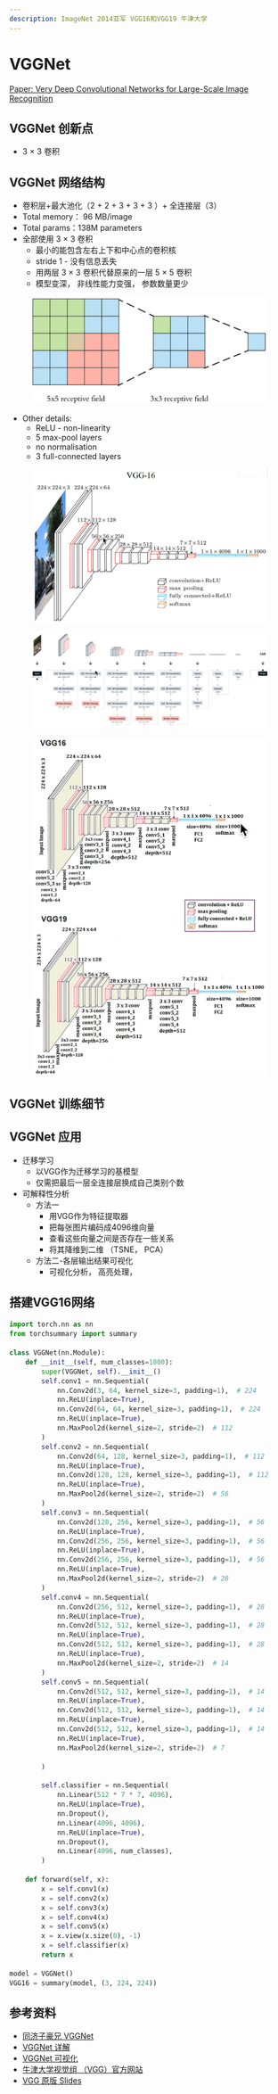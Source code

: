 ```yaml
---
description: ImageNet 2014亚军 VGG16和VGG19 牛津大学
---
```


# VGGNet

[Paper: Very Deep Convolutional Networks for Large-Scale Image Recognition](https://www.robots.ox.ac.uk/\~vgg/publications/2015/Simonyan15/)

## VGGNet 创新点

* 3 × 3 卷积

## VGGNet 网络结构

* 卷积层+最大池化（2 + 2 + 3 + 3 + 3 ）+ 全连接层（3）
* Total memory： 96 MB/image
* Total params：138M parameters
* 全部使用 3 × 3 卷积
  * 最小的能包含左右上下和中心点的卷积核
  * stride 1 - 没有信息丢失
  * 用两层 3 × 3 卷积代替原来的一层 5 × 5 卷积
  * 模型变深， 非线性能力变强， 参数数量更少

<figure><img src="../../.gitbook/assets/image (7).png" alt=""><figcaption></figcaption></figure>

* Other details:
  * ReLU - non-linearity
  * 5 max-pool layers
  * no normalisation
  * 3 full-connected layers

<figure><img src="../../.gitbook/assets/image (2).png" alt=""><figcaption></figcaption></figure>

<figure><img src="../../.gitbook/assets/image (3).png" alt=""><figcaption></figcaption></figure>

<figure><img src="../../.gitbook/assets/image (1).png" alt=""><figcaption></figcaption></figure>

## VGGNet 训练细节





## VGGNet 应用

* 迁移学习
  * 以VGG作为迁移学习的基模型
  * 仅需把最后一层全连接层换成自己类别个数
* 可解释性分析
  * 方法一
    * 用VGG作为特征提取器
    * 把每张图片编码成4096维向量
    * 查看这些向量之间是否存在一些关系
    * 将其降维到二维 （TSNE， PCA）
  * 方法二-各层输出结果可视化
    * 可视化分析， 高亮处理，

## 搭建VGG16网络

```python
import torch.nn as nn
from torchsummary import summary

class VGGNet(nn.Module):
    def __init__(self, num_classes=1000):
        super(VGGNet, self).__init__()
        self.conv1 = nn.Sequential(
            nn.Conv2d(3, 64, kernel_size=3, padding=1),  # 224
            nn.ReLU(inplace=True),
            nn.Conv2d(64, 64, kernel_size=3, padding=1),  # 224
            nn.ReLU(inplace=True),
            nn.MaxPool2d(kernel_size=2, stride=2)  # 112
        )
        self.conv2 = nn.Sequential(
            nn.Conv2d(64, 128, kernel_size=3, padding=1),  # 112
            nn.ReLU(inplace=True),
            nn.Conv2d(128, 128, kernel_size=3, padding=1),  # 112
            nn.ReLU(inplace=True),
            nn.MaxPool2d(kernel_size=2, stride=2)  # 56
        )
        self.conv3 = nn.Sequential(
            nn.Conv2d(128, 256, kernel_size=3, padding=1),  # 56
            nn.ReLU(inplace=True),
            nn.Conv2d(256, 256, kernel_size=3, padding=1),  # 56
            nn.ReLU(inplace=True),
            nn.Conv2d(256, 256, kernel_size=3, padding=1),  # 56
            nn.ReLU(inplace=True),
            nn.MaxPool2d(kernel_size=2, stride=2)  # 28
        )
        self.conv4 = nn.Sequential(
            nn.Conv2d(256, 512, kernel_size=3, padding=1),  # 28
            nn.ReLU(inplace=True),
            nn.Conv2d(512, 512, kernel_size=3, padding=1),  # 28
            nn.ReLU(inplace=True),
            nn.Conv2d(512, 512, kernel_size=3, padding=1),  # 28
            nn.ReLU(inplace=True),
            nn.MaxPool2d(kernel_size=2, stride=2)  # 14
        )
        self.conv5 = nn.Sequential(
            nn.Conv2d(512, 512, kernel_size=3, padding=1),  # 14
            nn.ReLU(inplace=True),
            nn.Conv2d(512, 512, kernel_size=3, padding=1),  # 14
            nn.ReLU(inplace=True),
            nn.Conv2d(512, 512, kernel_size=3, padding=1),  # 14
            nn.ReLU(inplace=True),
            nn.MaxPool2d(kernel_size=2, stride=2)  # 7

        )

        self.classifier = nn.Sequential(
            nn.Linear(512 * 7 * 7, 4096),
            nn.ReLU(inplace=True),
            nn.Dropout(),
            nn.Linear(4096, 4096),
            nn.ReLU(inplace=True),
            nn.Dropout(),
            nn.Linear(4096, num_classes),
        )

    def forward(self, x):
        x = self.conv1(x)
        x = self.conv2(x)
        x = self.conv3(x)
        x = self.conv4(x)
        x = self.conv5(x)
        x = x.view(x.size(0), -1)
        x = self.classifier(x)
        return x    
    
model = VGGNet()
VGG16 = summary(model, (3, 224, 224))
```

## 参考资料

* [同济子豪兄 VGGNet](https://www.bilibili.com/video/BV1fU4y1E7bY/?spm\_id\_from=autoNext\&vd\_source=4afb0374462e2a6a5fe3309f3b19500d)
* [VGGNet 详解](https://blog.csdn.net/zzq060143/article/details/99442334)
* [VGGNet 可视化](https://dgschwend.github.io/netscope/#/preset/vgg-16)
* [牛津大学视觉组 （VGG）官方网站](https://www.robots.ox.ac.uk/\~vgg/)
* [VGG 原版 Slides](http://www.robots.ox.ac.uk/\~karen/pdf/ILSVRC\_2014.pdf)

